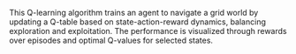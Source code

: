 This Q-learning algorithm trains an agent to navigate a grid world by updating a Q-table based on state-action-reward dynamics, balancing exploration and exploitation. The performance is visualized through rewards over episodes and optimal Q-values for selected states.
